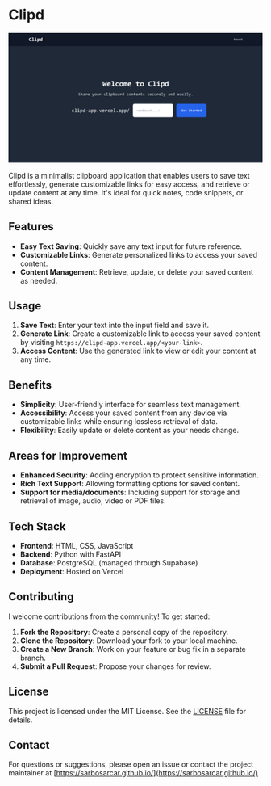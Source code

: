 # Clipd

![screenshot](./static/images/screenshot.png)

Clipd is a minimalist clipboard application that enables users to save text effortlessly, generate customizable links for easy access, and retrieve or update content at any time. It's ideal for quick notes, code snippets, or shared ideas.

## Features

- **Easy Text Saving**: Quickly save any text input for future reference.
- **Customizable Links**: Generate personalized links to access your saved content.
- **Content Management**: Retrieve, update, or delete your saved content as needed.

## Usage

1. **Save Text**: Enter your text into the input field and save it.
2. **Generate Link**: Create a customizable link to access your saved content by visiting `https://clipd-app.vercel.app/<your-link>`.
3. **Access Content**: Use the generated link to view or edit your content at any time.

## Benefits

- **Simplicity**: User-friendly interface for seamless text management.
- **Accessibility**: Access your saved content from any device via customizable links while ensuring lossless retrieval of data.
- **Flexibility**: Easily update or delete content as your needs change.

## Areas for Improvement

- **Enhanced Security**: Adding encryption to protect sensitive information.
- **Rich Text Support**: Allowing formatting options for saved content.
- **Support for media/documents**: Including support for storage and retrieval of image, audio, video or PDF files.

## Tech Stack

- **Frontend**: HTML, CSS, JavaScript
- **Backend**: Python with FastAPI
- **Database**: PostgreSQL (managed through Supabase)
- **Deployment**: Hosted on Vercel

## Contributing

I welcome contributions from the community! To get started:

1. **Fork the Repository**: Create a personal copy of the repository.
2. **Clone the Repository**: Download your fork to your local machine.
3. **Create a New Branch**: Work on your feature or bug fix in a separate branch.
4. **Submit a Pull Request**: Propose your changes for review.

## License

This project is licensed under the MIT License. See the [LICENSE](LICENSE) file for details.

## Contact

For questions or suggestions, please open an issue or contact the project maintainer at [https://sarbosarcar.github.io/](https://sarbosarcar.github.io/)
